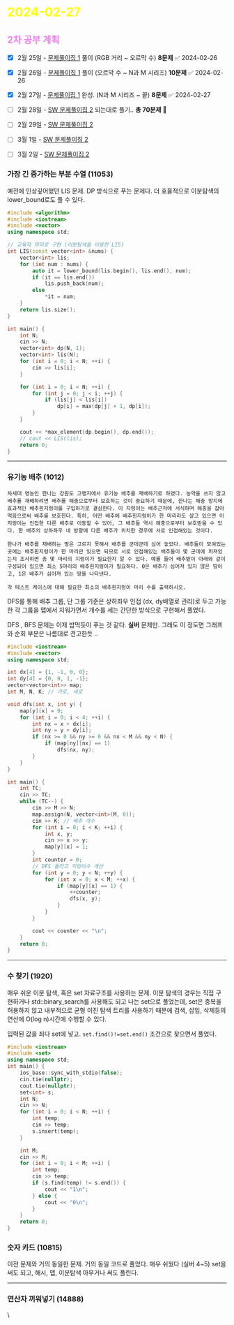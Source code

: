# <span style="color:yellow">2024-02-27</span>

##  <span style="color:violet">2차 공부 계획</span>
- [x] 2월 25일 - [문제풀이집 1](https://www.acmicpc.net/workbook/view/10475) 풀이 (RGB 거리 ~ 오르막 수) **8문제** ✅ 2024-02-26
- [x] 2월 26일 - [문제풀이집 1](https://www.acmicpc.net/workbook/view/10475) 풀이 (오르막 수 ~ N과 M 시리즈) **10문제** ✅ 2024-02-26
- [x] 2월 27일 - [문제풀이집 1](https://www.acmicpc.net/workbook/view/10475) 완성. (N과 M 시리즈 ~ 끝) **8문제** ✅ 2024-02-27
- [ ] 2월 28일 - [SW 문제풀이집 2](https://www.acmicpc.net/workbook/view/18254) 되는대로 풀기.. **총 70문제 🤯**
- [ ] 2월 29일 - [SW 문제풀이집 2](https://www.acmicpc.net/workbook/view/18254)
- [ ] 3월 1일 - [SW 문제풀이집 2](https://www.acmicpc.net/workbook/view/18254)
- [ ] 3월 2일 - [SW 문제풀이집 2](https://www.acmicpc.net/workbook/view/18254)




### 가장 긴 증가하는 부분 수열 (11053)
예전에 인상깊어했던 LIS 문제. DP 방식으로 푸는 문제다.
더 효율적으로 이분탐색의 lower_bound로도 풀 수 있다.

```cpp
#include <algorithm>
#include <iostream>
#include <vector>
using namespace std;

// 교육적 의미로 구현 (이분탐색을 이용한 LIS)
int LIS(const vector<int> &nums) {
    vector<int> lis;
    for (int num : nums) {
        auto it = lower_bound(lis.begin(), lis.end(), num);
        if (it == lis.end())
            lis.push_back(num);
        else
            *it = num;
    }
    return lis.size();
}

int main() {
    int N;
    cin >> N;
    vector<int> dp(N, 1);
    vector<int> lis(N);
    for (int i = 0; i < N; ++i) {
        cin >> lis[i];
    }

    for (int i = 0; i < N; ++i) {
        for (int j = 0; j < i; ++j) {
            if (lis[j] < lis[i])
                dp[i] = max(dp[j] + 1, dp[i]);
        }
    }

    cout << *max_element(dp.begin(), dp.end());
    // cout << LIS(lis); 
    return 0;
}
```





- - -


### 유기농 배추 (1012)
```
차세대 영농인 한나는 강원도 고랭지에서 유기농 배추를 재배하기로 하였다. 농약을 쓰지 않고 배추를 재배하려면 배추를 해충으로부터 보호하는 것이 중요하기 때문에, 한나는 해충 방지에 효과적인 배추흰지렁이를 구입하기로 결심한다. 이 지렁이는 배추근처에 서식하며 해충을 잡아 먹음으로써 배추를 보호한다. 특히, 어떤 배추에 배추흰지렁이가 한 마리라도 살고 있으면 이 지렁이는 인접한 다른 배추로 이동할 수 있어, 그 배추들 역시 해충으로부터 보호받을 수 있다. 한 배추의 상하좌우 네 방향에 다른 배추가 위치한 경우에 서로 인접해있는 것이다.

한나가 배추를 재배하는 땅은 고르지 못해서 배추를 군데군데 심어 놓았다. 배추들이 모여있는 곳에는 배추흰지렁이가 한 마리만 있으면 되므로 서로 인접해있는 배추들이 몇 군데에 퍼져있는지 조사하면 총 몇 마리의 지렁이가 필요한지 알 수 있다. 예를 들어 배추밭이 아래와 같이 구성되어 있으면 최소 5마리의 배추흰지렁이가 필요하다. 0은 배추가 심어져 있지 않은 땅이고, 1은 배추가 심어져 있는 땅을 나타낸다.

각 테스트 케이스에 대해 필요한 최소의 배추흰지렁이 마리 수를 출력하시오.
```

DFS를 통해 배추 그룹, 단 그룹 기준은 상하좌우 인접 (dx, dy배열로 관리)로 두고 가능한 각 그룹을 맵에서 지워가면서 개수를 세는 간단한 방식으로 구현해서 풀었다.

DFS , BFS 문제는 이제 밥먹듯이 푸는 것 같다. **실버** 문제만.
그래도 이 정도면 그래프와 순회 부분은 나름대로 견고한듯 ..

```cpp
#include <iostream>
#include <vector>
using namespace std;

int dx[4] = {1, -1, 0, 0};
int dy[4] = {0, 0, 1, -1};
vector<vector<int>> map;
int M, N, K; // 가로, 세로

void dfs(int x, int y) {
    map[y][x] = 0;
    for (int i = 0; i < 4; ++i) {
        int nx = x + dx[i];
        int ny = y + dy[i];
        if (nx >= 0 && ny >= 0 && nx < M && ny < N) {
            if (map[ny][nx] == 1)
                dfs(nx, ny);
        }
    }
}

int main() {
    int TC;
    cin >> TC;
    while (TC--) {
        cin >> M >> N;
        map.assign(N, vector<int>(M, 0));
        cin >> K; // 배추 개수
        for (int i = 0; i < K; ++i) {
            int x, y;
            cin >> x >> y;
            map[y][x] = 1;
        }
        int counter = 0;
        // DFS 돌리고 지렁이수 계산
        for (int y = 0; y < N; ++y) {
            for (int x = 0; x < M; ++x) {
                if (map[y][x] == 1) {
                    ++counter;
                    dfs(x, y);
                }
            }
        }

        cout << counter << "\n";
    }
    return 0;
}
```




- - -


### 수 찾기 (1920)
매우 쉬운 이분 탐색, 혹은 set 자료구조를 사용하는 문제.
이분 탐색의 경우는 직접 구현하거나 std::binary_search를 사용해도 되고
나는 set으로 풀었는데, set은 중복을 허용하지 않고 내부적으로 균형 이진 탐색 트리를 사용하기 때문에 검색, 삽입, 삭제등의 연산에 O(log n)시간에 수행할 수 있다.

입력된 값을 죄다 set에 넣고. ``set.find()!=set.end()`` 조건으로 찾으면서 풀었다.

```cpp
#include <iostream>
#include <set>
using namespace std;
int main() {
    ios_base::sync_with_stdio(false);
    cin.tie(nullptr);
    cout.tie(nullptr);
    set<int> s;
    int N;
    cin >> N;
    for (int i = 0; i < N; ++i) {
        int temp;
        cin >> temp;
        s.insert(temp);
    }

    int M;
    cin >> M;
    for (int i = 0; i < M; ++i) {
        int temp;
        cin >> temp;
        if (s.find(temp) != s.end()) {
            cout << "1\n";
        } else {
            cout << "0\n";
        }
    }
    return 0;
}
```


### 숫자 카드 (10815)
이전 문제와 거의 동일한 문제. 거의 동일 코드로 풀었다. 매우 쉬웠다 (실버 4~5)
set을 써도 되고, 해시, 맵, 이분탐색 아무거나 써도 풀린다.


- - -



### 연산자 끼워넣기 (14888)
\